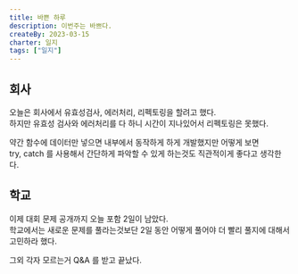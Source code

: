 ```yaml
---
title: 바쁜 하루
description: 이번주는 바쁘다.
createBy: 2023-03-15
charter: 일지
tags: ["일지"]
---
```


## 회사

오늘은 회사에서 유효성검사, 에러처리, 리펙토링을 할려고 했다.  
하지만 유효성 검사와 에러처리를 다 하니 시간이 지나있어서 리펙토링은 못했다.

약간 함수에 데이터만 넣으면 내부에서 동작하게 하게 개발했지만 어떻게 보면  
try, catch 를 사용해서 간단하게 파악할 수 있게 하는것도 직관적이게 좋다고 생각한다.

## 학교

이제 대회 문제 공개까지 오늘 포함 2일이 남았다.  
학교에서는 새로운 문제를 풀라는것보단 2일 동안 어떻게 풀어야 더 빨리 풀지에 대해서 고민하라 했다.

그외 각자 모르는거 Q&A 를 받고 끝났다.
